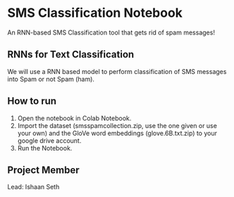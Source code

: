 # SMS Classification Notebook
 An RNN-based SMS Classification tool that gets rid of spam messages!

## RNNs for Text Classification

We will use a RNN based model to perform classification of SMS messages into Spam or not Spam (ham).

## How to run

1) Open the notebook in Colab Notebook.  
2) Import the dataset (smsspamcollection.zip, use the one given or use your own) and the GloVe word embeddings (glove.6B.txt.zip) to your google drive account.  
3) Run the Notebook. 

## Project Member

Lead: Ishaan Seth
